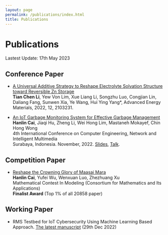 ```yaml
---
layout: page
permalink: /publications/index.html
title: Publications
---
```


# Publications

Lastest Update: 17th May 2023

## Conference Paper

- [A Universal Additive Strategy to Reshape Electrolyte Solvation Structure toward Reversible Zn Storage](https://tianchenli.com/mypaper/2022AEM.pdf)<br>**Tian Chen Li**, Yew Von Lim, Xue Liang Li, Songzhu Luo, Congjian Lin, Daliang Fang, Sunwen Xia, Ye Wang, Hui Ying Yang*, Advanced Energy Materials, 2022, 12, 2103231.

- [An IoT Garbage Monitoring System for Effective Garbage Management](https://caihanlin.com/mypaper/202208cenim.pdf)<br>**Hanlin Cai**, Jiaqi Hu, Zheng Li, Wei Hong Lim, Mastaneh Mokayef, Chin Hong Wong<br>4th International Conference on Computer Engineering, Network and Intelligent Multimedia<br>Surabaya, Indonesia. November, 2022. [Slides](https://caihanlin.com/mypaper/slides/2022-CENIM-Pre-v2.pdf), [Talk](https://youtu.be/-XIMa5-SaTk/).

## Competition Paper

- [Reshape the Crowning Glory of Maasai Mara](https://caihanlin.com/mypaper/modeling/202302COMAP.pdf)<br>**Hanlin Cai**, Yufei Wu, Wenxuan Luo, Zhezhuang Xu<br>Mathematical Contest In Modeling (Consortium for Mathematics and Its Applications)<br>**Finalist Award** (Top 1% of all 20858 paper)

## Working Paper

- RMS Testbed for IoT Cybersecurity Using Machine Learning Based Approach. [The latest manuscript](https://caihanlin.com/mypaper/202210camb.pdf) (29th Dec 2022)
